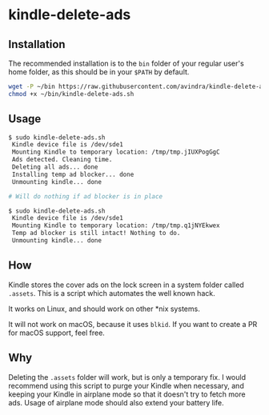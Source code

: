 # kindle-delete-ads

## Installation

The recommended installation is to the `bin` folder of your regular user's home folder, as this should be in your `$PATH` by default.

```bash
wget -P ~/bin https://raw.githubusercontent.com/avindra/kindle-delete-ads/master/kindle-delete-ads.sh
chmod +x ~/bin/kindle-delete-ads.sh
```


## Usage

```bash
$ sudo kindle-delete-ads.sh
 Kindle device file is /dev/sde1
 Mounting Kindle to temporary location: /tmp/tmp.jIUXPogGgC
 Ads detected. Cleaning time.
 Deleting all ads... done
 Installing temp ad blocker... done
 Unmounting kindle... done

# Will do nothing if ad blocker is in place

$ sudo kindle-delete-ads.sh
 Kindle device file is /dev/sde1
 Mounting Kindle to temporary location: /tmp/tmp.q1jNYEkwex
 Temp ad blocker is still intact! Nothing to do.
 Unmounting kindle... done
```

## How

Kindle stores the cover ads on the lock screen in a system folder called `.assets`. This is a script which automates the well known hack.

It works on Linux, and should work on other *nix systems.

It will not work on macOS, because it uses `blkid`. If you want to create a PR for macOS support, feel free.


## Why

Deleting the `.assets` folder will work, but is only a temporary fix. I would recommend using this script to purge your Kindle when necessary, and keeping your Kindle in airplane mode so that it doesn't try to fetch more ads. Usage of airplane mode should also extend your battery life.

